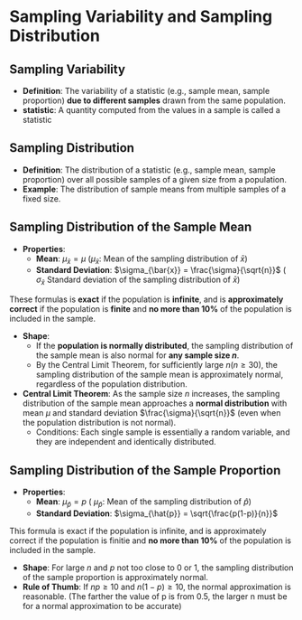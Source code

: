 # Sampling Variability and Sampling Distribution

## Sampling Variability
- **Definition**: The variability of a statistic (e.g., sample mean, sample proportion) **due to different samples** drawn from the same population.
- **statistic**: A quantity computed from the values in a sample is called a statistic

## Sampling Distribution
- **Definition**: The distribution of a statistic (e.g., sample mean, sample proportion) over all possible samples of a given size from a population.
- **Example**: The distribution of sample means from multiple samples of a fixed size.

## Sampling Distribution of the Sample Mean
- **Properties**:
  - **Mean**: $\mu_{\bar{x}} = \mu$ ($\mu_{\bar{x}}$: Mean of the sampling distribution of $\bar{x}$)
  - **Standard Deviation**: $\sigma_{\bar{x}} = \frac{\sigma}{\sqrt{n}}$ ( $\sigma_{\bar{x}}$ Standard deviation of the sampling distribution of $\bar{x}$)

These formulas is **exact** if the population is **infinite**, and is **approximately correct** if the population is **finite** and **no more than 10%** of the population is included in the sample.
  - **Shape**:
    - If the **population is normally distributed**, the sampling distribution of the sample mean is also normal for **any sample size $n$**.
    - By the Central Limit Theorem, for sufficiently large $n (n \geq 30)$, the sampling distribution of the sample mean is approximately normal, regardless of the population distribution.
- **Central Limit Theorem**: As the sample size $n$ increases, the sampling distribution of the sample mean approaches a **normal distribution** with mean $\mu$ and standard deviation $\frac{\sigma}{\sqrt{n}}$ (even when the population distribution is not normal).
  - Conditions: Each single sample is essentially a random variable, and they are independent and identically distributed.

## Sampling Distribution of the Sample Proportion
- **Properties**:
  - **Mean**: $\mu_{\hat{p}} = p$ ( $\mu_{\hat{p}}$: Mean of the sampling distribution of $\hat{p}$)
  - **Standard Deviation**: $\sigma_{\hat{p}} = \sqrt{\frac{p(1-p)}{n}}$
 
This formula is exact if the population is infinite, and is approximately correct if the population is finitie and **no more than 10%** of the population is included in the sample.
  - **Shape**: For large $n$ and $p$ not too close to 0 or 1, the sampling distribution of the sample proportion is approximately normal.
- **Rule of Thumb**: If $np \geq 10$ and $n(1 - p) \geq 10$, the normal approximation is reasonable. (The farther the value of p is from 0.5, the larger n must be for a normal approximation to be accurate)

